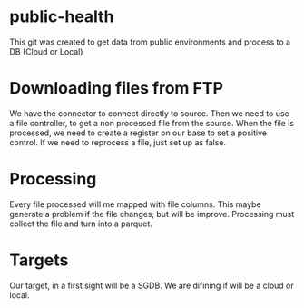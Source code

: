 # public-health
This git was created to get data from public environments and process to a DB (Cloud or Local)

# Downloading files from FTP
We have the connector to connect directly to source.
Then we need to use a file controller, to get a non processed file from the source. 
When the file is processed, we need to create a register on our base to set a positive control. If we need to reprocess a file, just set up as false.

# Processing
Every file processed will me mapped with file columns. This maybe generate a problem if the file changes, but will be improve.
Processing must collect the file and turn into a parquet.

# Targets
Our target, in a first sight will be a SGDB. We are difining if will be a cloud or local.
